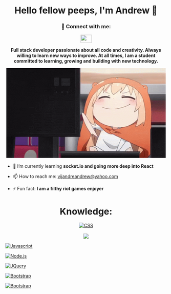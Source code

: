 

<h1 align="center">Hello fellow peeps, I'm Andrew 👋</h1>


 <h3 align="center">💬 Connect with me:</h3> 
 <p align="center">
<a href="https://www.linkedin.com/in/andrew-vijandre-0aa86622a/"><img align="center" src="https://raw.githubusercontent.com/rahuldkjain/github-profile-readme-generator/master/src/images/icons/Social/linked-in-alt.svg" height="25" width="35" style="max-width: 100%"></img></a>
</p>

<p align="center"><b>Full stack developer passionate about all code and creativity. Always willing to learn new ways to improve. At all times, I am a student committed to learning, growing and building with new technology.</b></p>

<p align="center" padding-top="20px">
<img src="/images/typingtyping.gif" alt="gif"/>
 </p>



- 🌱 I’m currently learning <b>socket.io and going more deep into React</b>

- 📫 How to reach me: vijandreandrew@yahoo.com

- ⚡ Fun fact:<b> I am a filthy riot games enjoyer</b>


<h1 align="center">Knowledge:</h1>
<p align="center">
<a href="https://developer.mozilla.org/en-US/docs/Web/CSS" rel="nofollow">
 <img src="https://camo.githubusercontent.com/34430ca7915b4f95fe0716bf3eb9c4eceabb8b31f6149978c38ef50fb92b0519/68747470733a2f2f696d672e736869656c64732e696f2f62616467652f4353532d626c75653f6c6f676f3d63737333" alt="CSS" data-canonical-src="https://img.shields.io/badge/CSS-blue?logo=css3" style="max-width: 100%;">
 <a>
</p>

<p align="center">
<a href="https://github.com/anuraghazra/github-readme-stats">
  <img align="center" src="https://github-readme-stats.vercel.app/api/pin/?username=ahndjru&repo=github-readme-stats" />
</a>
 
 <a href="https://developer.mozilla.org/en-US/docs/Web/JavaScript" rel="nofollow"><img src="https://camo.githubusercontent.com/1a3999759bea2e4a3f18d775dfb16ad3677aa838bf7ca3b11ad163099eacec8b/68747470733a2f2f696d672e736869656c64732e696f2f62616467652f4a6176617363726970742d79656c6c6f773f6c6f676f3d6a617661736372697074" alt="Javascript" data-canonical-src="https://img.shields.io/badge/Javascript-yellow?logo=javascript" style="max-width: 100%;"></a>
 
 <a href="https://nodejs.org/en/" rel="nofollow"><img src="https://camo.githubusercontent.com/859fd4fd3cc34a3e9811f6adef1e694fc85f654cfbc71e47c7f5852cf9c80e24/68747470733a2f2f696d672e736869656c64732e696f2f62616467652f2d4e6f64652e6a732d626c61636b3f6c6f676f3d6e6f6465646f746a73" alt="Node.js" data-canonical-src="https://img.shields.io/badge/-Node.js-black?logo=nodedotjs" style="max-width: 100%;"></a>
 
 <a href="https://jquery.com" rel="nofollow"><img src="https://camo.githubusercontent.com/e29fc70aed7ad196e346c20faf0085d0e8cb08669190de7715c16967485343e4/68747470733a2f2f696d672e736869656c64732e696f2f62616467652f6a51756572792d626c75653f6c6f676f3d6a7175657279" alt="JQuery" data-canonical-src="https://img.shields.io/badge/jQuery-blue?logo=jquery" style="max-width: 100%;"></a>
 
 <a href="https://getbootstrap.com" rel="nofollow"><img src="https://camo.githubusercontent.com/e4ca389f144a00503c61af316f68259df4d620c0996cc24bd6b50c3053202f7d/68747470733a2f2f696d672e736869656c64732e696f2f62616467652f426f6f7473747261702d707572706c653f6c6f676f3d626f6f747374726170" alt="Bootstrap" data-canonical-src="https://img.shields.io/badge/Bootstrap-purple?logo=bootstrap" style="max-width: 100%;"></a>
 
 <a href="https://getbootstrap.com" rel="nofollow"><img src="https://camo.githubusercontent.com/e4ca389f144a00503c61af316f68259df4d620c0996cc24bd6b50c3053202f7d/68747470733a2f2f696d672e736869656c64732e696f2f62616467652f426f6f7473747261702d707572706c653f6c6f676f3d626f6f747374726170" alt="Bootstrap" data-canonical-src="https://img.shields.io/badge/Bootstrap-purple?logo=bootstrap" style="max-width: 100%;"></a>
 
 </p>


<!--
**ahndjru/ahndjru** is a ✨ _special_ ✨ repository because its `README.md` (this file) appears on your GitHub profile.

Here are some ideas to get you started:


-->
